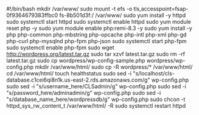 #!/bin/bash
mkdir /var/www/
sudo mount -t efs -o tls,accesspoint=fsap-0f9364679383ffbc0 fs-8b501d3f:/ /var/www/
sudo yum install -y httpd 
sudo systemctl start httpd
sudo systemctl enable httpd
sudo yum module reset php -y
sudo yum module enable php:remi-8.3 -y
sudo yum install -y php php-common php-mbstring php-opcache php-intl php-xml php-gd php-curl php-mysqlnd php-fpm php-json
sudo systemctl start php-fpm
sudo systemctl enable php-fpm
sudo wget http://wordpress.org/latest.tar.gz
sudo tar xzvf latest.tar.gz
sudo rm -rf latest.tar.gz
sudo cp wordpress/wp-config-sample.php wordpress/wp-config.php
mkdir /var/www/html/
sudo cp -R wordpress/* /var/www/html/
cd /var/www/html/
touch healthstatus
sudo sed -i "s/localhost/cls-database.c1cei6qi8n1k.us-east-2.rds.amazonaws.com/g" wp-config.php 
sudo sed -i "s/username_here/CLSadmin/g" wp-config.php 
sudo sed -i "s/password_here/adminadmin/g" wp-config.php 
sudo sed -i "s/database_name_here/wordpressdb/g" wp-config.php 
sudo chcon -t httpd_sys_rw_content_t /var/www/html/ -R
sudo systemctl restart httpd










